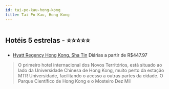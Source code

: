 ```yaml
---
id: tai-po-kau-hong-kong
title: Tai Po Kau, Hong Kong
---
```


<center><img src="http://photos.hotelbeds.com/giata/11/112880/112880a_hb_a_002.jpg" alt="" /></center>


## Hotéis 5 estrelas - ⭐️⭐️⭐️⭐️⭐️

-    [Hyatt Regency Hong Kong, Sha Tin](https://www.hurb.com/hoteis/tai-po-kau/hyatt-regency-hong-kong-sha-tin-JNP-JP026858?cmp=18055) Diárias a partir de R$447.97
   > O primeiro hotel internacional dos Novos Territórios, está situado ao lado da Universidade Chinesa de Hong Kong, muito perto da estação MTR Universidade, facilitando o acesso a outras partes da cidade. O Parque Científico de Hong Kong e o Mosteiro Dez Mil
